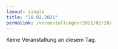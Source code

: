 ```yaml
---
layout: single
title: "28.02.2021"
permalink: /veranstaltungen/2021/02/28/
---
```


Keine Veranstaltung an diesem Tag.
